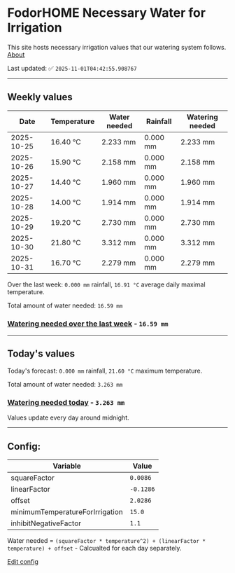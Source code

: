 # FodorHOME Necessary Water for Irrigation

This site hosts necessary irrigation values that our watering system follows. [About](https://github.com/redyau/irrigation)

Last updated: ✅ `2025-11-01T04:42:55.908767`

---

## Weekly values

| Date | Temperature | Water needed | Rainfall | Watering needed |
|-----|-----|-----|-----|-----|
| 2025-10-25 | 16.40 °C | 2.233 mm | 0.000 mm | 2.233 mm |
| 2025-10-26 | 15.90 °C | 2.158 mm | 0.000 mm | 2.158 mm |
| 2025-10-27 | 14.40 °C | 1.960 mm | 0.000 mm | 1.960 mm |
| 2025-10-28 | 14.00 °C | 1.914 mm | 0.000 mm | 1.914 mm |
| 2025-10-29 | 19.20 °C | 2.730 mm | 0.000 mm | 2.730 mm |
| 2025-10-30 | 21.80 °C | 3.312 mm | 0.000 mm | 3.312 mm |
| 2025-10-31 | 16.70 °C | 2.279 mm | 0.000 mm | 2.279 mm |


Over the last week: `0.000 mm` rainfall, `16.91 °C` average daily maximal temperature.

Total amount of water needed: `16.59 mm`

### [Watering needed over the last week](lastweek.txt) - `16.59 mm`

---

## Today's values

Today's forecast: `0.000 mm` rainfall, `21.60 °C` maximum temperature.

Total amount of water needed: `3.263 mm`

### [Watering needed today](today.txt) - `3.263 mm`

Values update every day around midnight.

---

## Config:

| Variable | Value |
|-----|-----|
| squareFactor | `0.0086` |
| linearFactor | `-0.1286` |
| offset | `2.0286` |
| minimumTemperatureForIrrigation | `15.0` |
| inhibitNegativeFactor | `1.1` |

Water needed = `(squareFactor * temperature^2) + (linearFactor * temperature) + offset` - Calcualted for each day separately.

[Edit config](https://github.com/RedyAu/irrigation/edit/main/config.json)
